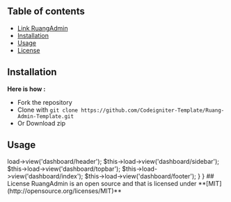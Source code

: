 

## Table of contents

- [Link RuangAdmin](https://abhi192809.github.io/TTJ-Projact/)
- [Installation](#installation)
- [Usage](#usage)
- [License](#License)

## Installation 

**Here is how :** 

- Fork the repository
- Clone with ```git clone https://github.com/Codeigniter-Template/Ruang-Admin-Template.git```
- Or Download zip

## Usage 

<?php
defined('BASEPATH') or exit('No direct script access allowed');

class Dashboard extends CI_Controller
{
    public function index()
    {
        $this->load->view('dashboard/header');
        $this->load->view('dashboard/sidebar');
        $this->load->view('dashboard/topbar');
        $this->load->view('dashboard/index');
        $this->load->view('dashboard/footer');
    }
}
## License

RuangAdmin is an open source and that is licensed under **[MIT](http://opensource.org/licenses/MIT)**
